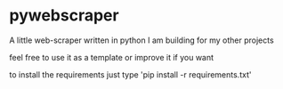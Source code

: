 # pywebscraper
A little web-scraper written in python I am building for my other projects

feel free to use it as a template or improve it if you want

to install the requirements just type 'pip install -r requirements.txt'
